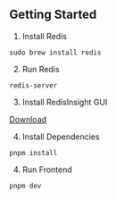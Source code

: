 ## Getting Started

1. Install Redis

`sudo brew install redis`

2. Run Redis

`redis-server`

3. Install RedisInsight GUI

[Download](https://redis.io/docs/connect/insight/)

4. Install Dependencies

`pnpm install`

4. Run Frontend

`pnpm dev`